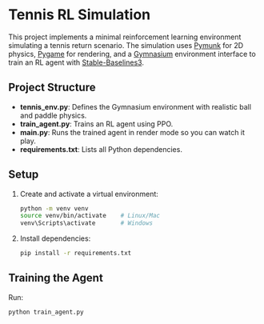 # Tennis RL Simulation

This project implements a minimal reinforcement learning environment simulating a tennis return scenario. The simulation uses [Pymunk](https://www.pymunk.org) for 2D physics, [Pygame](https://www.pygame.org/) for rendering, and a [Gymnasium](https://gymnasium.farama.org/) environment interface to train an RL agent with [Stable-Baselines3](https://stable-baselines3.readthedocs.io/).

## Project Structure

- **tennis_env.py**: Defines the Gymnasium environment with realistic ball and paddle physics.
- **train_agent.py**: Trains an RL agent using PPO.
- **main.py**: Runs the trained agent in render mode so you can watch it play.
- **requirements.txt**: Lists all Python dependencies.

## Setup

1. Create and activate a virtual environment:
    ```bash
    python -m venv venv
    source venv/bin/activate    # Linux/Mac
    venv\Scripts\activate       # Windows
    ```

2. Install dependencies:
    ```bash
    pip install -r requirements.txt
    ```

## Training the Agent

Run:
```bash
python train_agent.py

